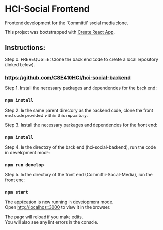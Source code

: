 # HCI-Social Frontend
Frontend development for the 'Committii' social media clone.

This project was bootstrapped with [Create React App](https://github.com/facebook/create-react-app).

## Instructions:

Step 0. PREREQUSITE: Clone the back end code to create a local repository (linked below).

### https://github.com/CSE410HCI/hci-social-backend

Step 1. Install the necessary packages and dependencies for the back end: 

### `npm install`

Step 2. In the same parent directory as the backend code, clone the front end code provided within this repository.

Step 3. Install the necessary packages and dependencies for the front end: 

### `npm install`

Step 4. In the directory of the back end (hci-social-backend), run the code in development mode:

### `npm run develop`

Step 5. In the directory of the front end (Committii-Social-Media), run the front end:

### `npm start`

The application is now running in development mode.<br />
Open [http://localhost:3000](http://localhost:3000) to view it in the browser.

The page will reload if you make edits.<br />
You will also see any lint errors in the console.
